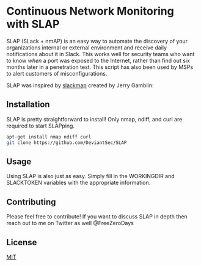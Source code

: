 # Continuous Network Monitoring with SLAP 

SLAP (SLack + nmAP) is an easy way to automate the discovery of your organizations internal or external environment and receive daily notifications about it in Slack. This works well for security teams who want to know *when* a port was exposed to the Internet, rather than find out six months later in a penetration test. This script has also been used by MSPs to alert customers of misconfigurations.

SLAP was inspired by [slackmap](https://jerrygamblin.com/2016/11/05/continuous-network-monitoring-with-slack-alerting/) created by Jerry Gamblin:

## Installation

SLAP is pretty straightforward to install! Only nmap, ndiff, and curl are required to start SLAPping. 

```bash
apt-get install nmap ndiff curl
git clone https://github.com/DeviantSec/SLAP
```

## Usage

Using SLAP is also just as easy. Simply fill in the WORKINGDIR and SLACKTOKEN variables with the appropriate information. 

## Contributing
Please feel free to contribute! If you want to discuss SLAP in depth then reach out to me on Twitter as well @FreeZeroDays

## License
[MIT](https://choosealicense.com/licenses/mit/)
